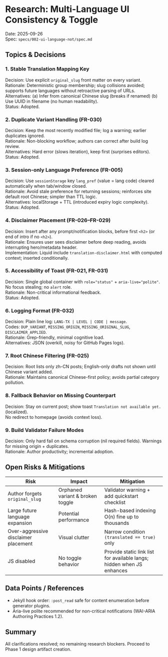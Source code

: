 # Research: Multi-Language UI Consistency & Toggle

Date: 2025-09-26  
Spec: `specs/002-ui-language-not/spec.md`

## Topics & Decisions

### 1. Stable Translation Mapping Key
Decision: Use explicit `original_slug` front matter on every variant.  
Rationale: Deterministic group membership; slug collisions avoided; supports future languages without retroactive parsing of URLs.  
Alternatives: (a) Infer from canonical Chinese slug (breaks if renamed) (b) Use UUID in filename (no human readability).  
Status: Adopted.

### 2. Duplicate Variant Handling (FR-030)
Decision: Keep the most recently modified file; log a warning; earlier duplicates ignored.  
Rationale: Non-blocking workflow; authors can correct after build log review.  
Alternatives: Hard error (slows iteration), keep first (surprises editors).  
Status: Adopted.

### 3. Session-only Language Preference (FR-005)
Decision: Use `sessionStorage` key `lang_pref` (value = lang code) cleared automatically when tab/window closed.  
Rationale: Avoid stale preference for returning sessions; reinforces site default root Chinese; simpler than TTL logic.  
Alternatives: localStorage + TTL (introduced expiry logic complexity).  
Status: Adopted.

### 4. Disclaimer Placement (FR-026–FR-029)
Decision: Insert after any prompt/notification blocks, before first `<h2>` (or end of intro if no `<h2>`).  
Rationale: Ensures user sees disclaimer before deep reading, avoids interrupting hero/metadata header.  
Implementation: Liquid include `translation-disclaimer.html` with computed context; inserted conditionally.

### 5. Accessibility of Toast (FR-021, FR-031)
Decision: Single global container with `role="status"` + `aria-live="polite"`.  
No focus stealing; no `alert` role.  
Rationale: Non-critical informational feedback.  
Status: Adopted.

### 6. Logging Format (FR-032)
Decision: Plain line log: `LANG-TX | LEVEL | CODE | message`.  
Codes: `DUP_VARIANT`, `MISSING_ORIGIN`, `MISSING_ORIGINAL_SLUG`, `DISCLAIMER_APPLIED`.  
Rationale: Grep-friendly, minimal cognitive load.  
Alternatives: JSON (overkill, noisy for GitHub Pages logs).

### 7. Root Chinese Filtering (FR-025)
Decision: Root lists only zh-CN posts; English-only drafts not shown until Chinese variant added.  
Rationale: Maintains canonical Chinese-first policy; avoids partial category pollution.

### 8. Fallback Behavior on Missing Counterpart
Decision: Stay on current post; show toast `Translation not available yet.` (localized).  
No redirect to homepage (avoids context loss).

### 9. Build Validator Failure Modes
Decision: Only hard fail on schema corruption (nil required fields). Warnings for missing origin + duplicates.  
Rationale: Author productivity; incremental adoption.

## Open Risks & Mitigations
| Risk | Impact | Mitigation |
|------|--------|-----------|
| Author forgets `original_slug` | Orphaned variant & broken toggle | Validator warning + add quickstart checklist |
| Large future language expansion | Potential performance | Hash-based indexing O(n) fine up to thousands |
| Over-aggressive disclaimer placement | Visual clutter | Narrow condition `(translated == true)` only |
| JS disabled | No toggle behavior | Provide static link list for available langs; hidden when JS enhances |

## Data Points / References
- Jekyll hook order: `:post_read` safe for content enumeration before generator plugins.
- Aria-live polite recommended for non-critical notifications (WAI-ARIA Authoring Practices 1.2).

## Summary
All clarifications resolved; no remaining research blockers. Proceed to Phase 1 design artifact creation.
